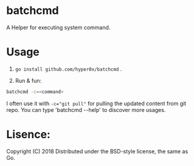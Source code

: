 batchcmd
==========

A Helper for executing system command.

# Usage

1. `go install github.com/hyper0x/batchcmd` .

2. Run & fun:
```bash
batchcmd -c=<command> 
```
I often use it with `-c="git pull"` for pulling the updated content from git repo. 
You can type 'batchcmd --help' to discover more usages.

# Lisence:
Copyright (C) 2018
Distributed under the BSD-style license, the same as Go.
